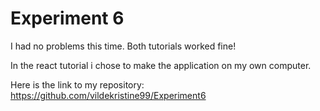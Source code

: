 # Experiment 6

I had no problems this time. Both tutorials worked fine!

In the react tutorial i chose to make the application on my own computer.

Here is the link to my repository: https://github.com/vildekristine99/Experiment6
